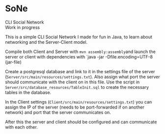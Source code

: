 # SoNe
CLI Social Network  
Work in progress

This is a simple CLI Social Network I made for fun in Java, to learn about networking and the Server-Client model.

Compile both Client and Server with `mvn assembly:assembly`and launch the server or client with dependencies with `java -jar -Dfile.encoding=UTF-8 (jar-file)

Create a postgresql database and link to it in the settings file of the server (`Server/src/main/resources/settings.txt`). Also assign what port the server should communicate with the client on in this file. Use the script in `Server/src/database_resources/TableInit.sql` to create the necessary tables in the database. 

In the Client settings (`Client/src/main/resources/settings.txt`) you can assign the IP of the server (needs to be port-forwarded if on another network) and port that the server communicates on. 

After this the server and client should be configured and can communicate with each other.
